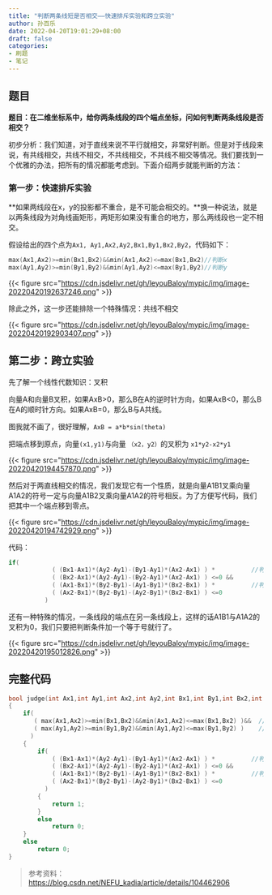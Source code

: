 ```yaml
---
title: "判断两条线短是否相交——快速排斥实验和跨立实验"
author: 孙百乐
date: 2022-04-20T19:01:29+08:00
draft: false
categories: 
- 刷题
- 笔记
---
```


##  题目

**题目：在二维坐标系中，给你两条线段的四个端点坐标，问如何判断两条线段是否相交？**

初步分析：我们知道，对于直线来说不平行就相交，非常好判断。但是对于线段来说，有共线相交，共线不相交，不共线相交，不共线不相交等情况。我们要找到一个优雅的办法，把所有的情况都能考虑到。下面介绍两步就能判断的方法：

### 第一步：快速排斥实验

**如果两线段在x，y的投影都不重合，是不可能会相交的。**换一种说法，就是以两条线段为对角线画矩形，两矩形如果没有重合的地方，那么两线段也一定不相交。

假设给出的四个点为`Ax1, Ay1,Ax2,Ay2,Bx1,By1,Bx2,By2`，代码如下：

```c++
max(Ax1,Ax2)>=min(Bx1,Bx2)&&min(Ax1,Ax2)<=max(Bx1,Bx2)//判断x
max(Ay1,Ay2)>=min(By1,By2)&&min(Ay1,Ay2)<=max(By1,By2)//判断y
```

{{< figure src="https://cdn.jsdelivr.net/gh/leyouBaloy/mypic/img/image-20220420192637246.png" >}}



除此之外，这一步还能排除一个特殊情况：共线不相交

{{< figure src="https://cdn.jsdelivr.net/gh/leyouBaloy/mypic/img/image-20220420192903407.png" >}}



## 第二步：跨立实验

先了解一个线性代数知识：叉积

向量A和向量B叉积，如果AxB>0，那么B在A的逆时针方向，如果AxB<0，那么B在A的顺时针方向。如果AxB=0，那么B与A共线。

图我就不画了，很好理解，`AxB = a*b*sin(theta)`

把端点移到原点，向量`(x1,y1)`与向量 `（x2，y2）`的叉积为 `x1*y2-x2*y1`

{{< figure src="https://cdn.jsdelivr.net/gh/leyouBaloy/mypic/img/image-20220420194457870.png" >}}

然后对于两直线相交的情况，我们发现它有一个性质，就是向量A1B1叉乘向量A1A2的符号一定与向量A1B2叉乘向量A1A2的符号相反。为了方便写代码，我们把其中一个端点移到零点。

{{< figure src="https://cdn.jsdelivr.net/gh/leyouBaloy/mypic/img/image-20220420194742929.png" >}}

代码：

```c++
if(
            ( (Bx1-Ax1)*(Ay2-Ay1)-(By1-Ay1)*(Ax2-Ax1) ) *          //判断B是否跨过A
            ( (Bx2-Ax1)*(Ay2-Ay1)-(By2-Ay1)*(Ax2-Ax1) ) <=0 &&
            ( (Ax1-Bx1)*(By2-By1)-(Ay1-By1)*(Bx2-Bx1) ) *          //判断A是否跨过B
            ( (Ax2-Bx1)*(By2-By1)-(Ay2-By1)*(Bx2-Bx1) ) <=0
          )

```

还有一种特殊的情况，一条线段的端点在另一条线段上，这样的话A1B1与A1A2的叉积为0，我们只要把判断条件加一个等于号就行了。

{{< figure src="https://cdn.jsdelivr.net/gh/leyouBaloy/mypic/img/image-20220420195012826.png" >}}



## 完整代码

```C++
bool judge(int Ax1,int Ay1,int Ax2,int Ay2,int Bx1,int By1,int Bx2,int By2)
{
    if(
       ( max(Ax1,Ax2)>=min(Bx1,Bx2)&&min(Ax1,Ax2)<=max(Bx1,Bx2) )&&  //判断x轴投影
       ( max(Ay1,Ay2)>=min(By1,By2)&&min(Ay1,Ay2)<=max(By1,By2) )    //判断y轴投影
      )
    {
        if(
            ( (Bx1-Ax1)*(Ay2-Ay1)-(By1-Ay1)*(Ax2-Ax1) ) *          //判断B是否跨过A
            ( (Bx2-Ax1)*(Ay2-Ay1)-(By2-Ay1)*(Ax2-Ax1) ) <=0 &&
            ( (Ax1-Bx1)*(By2-By1)-(Ay1-By1)*(Bx2-Bx1) ) *          //判断A是否跨过B
            ( (Ax2-Bx1)*(By2-By1)-(Ay2-By1)*(Bx2-Bx1) ) <=0
          )
        {
            return 1;
        }
        else
            return 0;
    }
    else
        return 0;
}

```



> 参考资料：https://blog.csdn.net/NEFU_kadia/article/details/104462906
